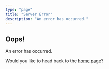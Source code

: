```yaml
---
type: "page"
title: "Server Error"
description: "An error has occurred."
---
```


## Oops!

An error has occurred.

Would you like to head back to the [home page](/)?